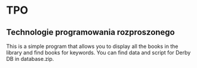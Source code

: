 # TPO
Technologie programowania rozproszonego
---
This is a simple program that allows you to display all the books in the library and find books for keywords.
You can find data and script for Derby DB in database.zip. 
